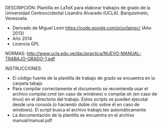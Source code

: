 DESCRIPCIÓN:
Plantilla en LaTeX para elaborar trabajos de grado de la 
Universidad Centroccidental Lisandro Alvarado (UCLA). Barquisimeto, Venezuela. 
* Derivado de Miguel León https://code.google.com/p/uclamsc/ (Año 2013)
* Año 2014
* Licencia GPL

NORMAS:
http://www.ucla.edu.ve/dac/practica/NUEVO-MANUAL-TRABAJO-GRADO-1.pdf

INSTRUCCIONES:
* El código fuente de la plantilla de trabajo de grado se encuentra en la carpeta tabajo
* Para compilar correctamente el documento se recomienda usar el archivo compilar.cmd (en caso de windows)
  o compilar.sh (en caso de linux) en el directorio del trabajo. Estos scripts se pueden ejecutar desde 
  una consola (o haciendo doble clic sobre él en caso de windows). El script busca el archivo trabajo.tex 
  automáticamente
* La documentación de la plantilla se encuentra en el archivo manual/manual.pdf